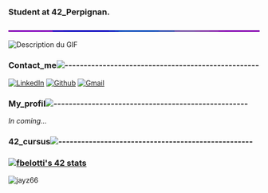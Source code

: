 ### Student at 42_Perpignan.
  <img src="https://github.com/FlorentBelotti/FlorentBelotti/blob/main/Assets/neonseparator_resize.gif" alt="Description du GIF" width="100%" height="50%">
</p><img src="https://github.com/FlorentBelotti/FlorentBelotti/blob/main/Assets/banner.gif" alt="Description du GIF" width="100%" height="50%">

### Contact_me![---------------------------------------------------](https://raw.githubusercontent.com/andreasbm/readme/master/assets/lines/rainbow.png)
[![LinkedIn](https://img.shields.io/badge/LinkedIn-%230077B5.svg?logo=linkedin&logoColor=white)](https://www.linkedin.com/in/florent-belotti-8ab0a8304/) [![Github](https://img.shields.io/badge/-Github-000?style=flat&logo=Github&logoColor=white)](https://github.com/FlorentBelotti) [![Gmail](https://img.shields.io/badge/-Gmail-c14438?style=flat&logo=Gmail&logoColor=white)](mailto:florent.l.d.belotti@gmail.com)

### My_profil![---------------------------------------------------](https://raw.githubusercontent.com/andreasbm/readme/master/assets/lines/rainbow.png)
_In coming..._

### 42_cursus![---------------------------------------------------](https://raw.githubusercontent.com/andreasbm/readme/master/assets/lines/rainbow.png)
### [![fbelotti's 42 stats](https://badge.mediaplus.ma/honeytones/fbelotti)](https://github.com/oakoudad/badge42)
<p align="left"> <img src="https://komarev.com/ghpvc/?username=jayz66&label=Profile%20views&color=e66700&style=flat-square" alt="jayz66" /> </p>
